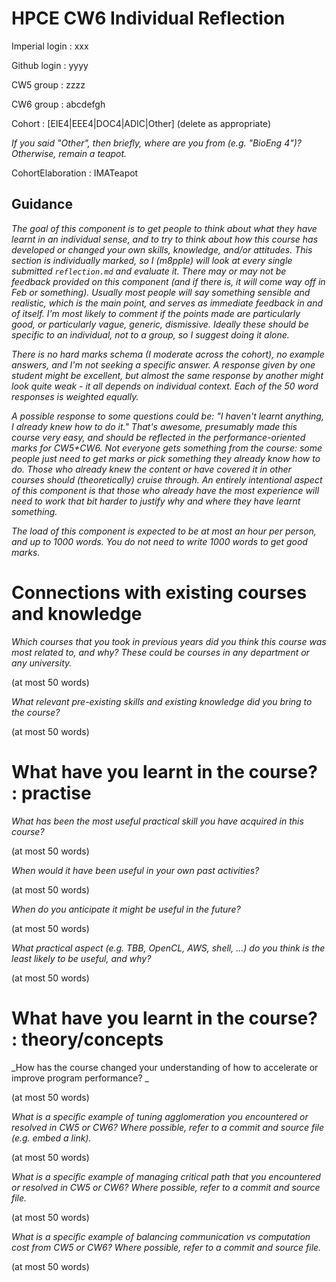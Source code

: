 HPCE CW6 Individual Reflection
==============================

Imperial login : xxx

Github login : yyyy

CW5 group : zzzz

CW6 group : abcdefgh

Cohort : [EIE4|EEE4|DOC4|ADIC|Other] (delete as appropriate)

_If you said "Other", then briefly, where are you from (e.g. "BioEng 4")?
Otherwise, remain a teapot._

CohortElaboration : IMATeapot

Guidance
--------

_The goal of this component is to get people to think about what they
have learnt in an individual sense, and to try to think about how
this course has developed or changed your own skills, knowledge, and/or attitudes.
This section is individually marked, so I (m8pple) will look at
every single submitted `reflection.md` and evaluate it. There may
or may not be feedback provided on this component (and if there is,
it will come way off in Feb or something). Usually most people will say
something sensible and realistic, which is the main point, and
serves as immediate feedback in and of itself. I'm most likely
to comment if the points made are particularly good, or particularly
vague, generic, dismissive. Ideally these should be specific to an individual,
not to a group, so I suggest doing it alone._

_There is no hard marks schema (I moderate across the cohort),
no example answers, and I'm not seeking a specific answer. A response
given by one student might be excellent, but almost the same response by
another might look quite weak - it all depends on individual context.
Each of the 50 word responses is weighted equally._

_A possible response to some questions could be: "I haven't learnt
anything, I already knew how to do it." That's awesome, presumably
made this course very easy, and should be reflected in the
performance-oriented marks for CW5+CW6. Not everyone gets something from the
course: some people just need to get marks or pick something they already
know how to do. Those who already knew the content or have covered it in
other courses should (theoretically) cruise through. An entirely intentional
aspect of this component is that those who already have the most experience
will need to work that bit harder to justify why and where they have learnt
something._

_The load of this component is expected to be at most an hour per
person, and up to 1000 words. *You do not need to write 1000 words to
get good marks.*_

Connections with existing courses and knowledge
===============================================

_Which courses that you took in previous years did you think this course was most related to,
and why? These could be courses in any department or any university._

(at most 50 words)

_What relevant pre-existing skills and existing knowledge did you bring to the course?_

(at most 50 words)

What have you learnt in the course? : practise
==============================================

_What has been the most useful practical skill you have acquired in this course?_

(at most 50 words)

_When would it have been useful in your own past activities?_

(at most 50 words)

_When do you anticipate it might be useful in the future?_

(at most 50 words)

_What practical aspect (e.g. TBB, OpenCL, AWS, shell, ...) do you think is
 the *least* likely to be useful, and why?_
 
(at most 50 words)


What have you learnt in the course? : theory/concepts
=====================================================

_How has the course changed your understanding of how to accelerate
or improve program performance? _

(at most 50 words)

_What is a _specific_ example of tuning agglomeration *you* encountered or resolved in CW5 or CW6? Where
 possible, refer to a commit and source file (e.g. embed a link)._

(at most 50 words)

_What is a _specific_ example of managing critical path that *you* encountered or resolved in CW5 or CW6?
 Where possible, refer to a commit and source file._

(at most 50 words)

_What is a _specific_ example of balancing communication vs computation cost from CW5 or CW6?
 Where possible, refer to a commit and source file._

(at most 50 words)
